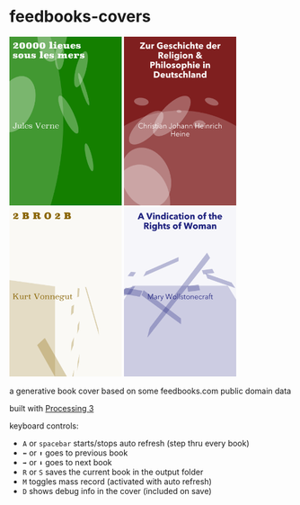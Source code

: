 # feedbooks-covers


<img src="https://github.com/mgiraldo/feedbooks-covers/raw/master/output1.png" width="200">
<img src="https://github.com/mgiraldo/feedbooks-covers/raw/master/output2.png" width="200">
<img src="https://github.com/mgiraldo/feedbooks-covers/raw/master/output3.png" width="200">
<img src="https://github.com/mgiraldo/feedbooks-covers/raw/master/output4.png" width="200">

a generative book cover based on some feedbooks.com public domain data

built with [Processing 3](//processing.org)

keyboard controls:

- `A` or `spacebar` starts/stops auto refresh (step thru every book)
- `⬅` or `⬆` goes to previous book
- `➡` or `⬇`  goes to next book
- `R` or `S` saves the current book in the output folder
- `M` toggles mass record (activated with auto refresh)
- `D` shows debug info in the cover (included on save)